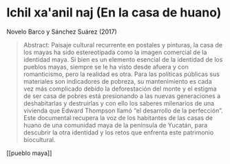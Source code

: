 # Ichil xa'anil naj (En la casa de huano)
Novelo Barco y Sánchez Suárez (2017)

>Abstract: Paisaje cultural recurrente en postales y pinturas, la casa de los mayas ha sido estereotipada como la imagen comercial de la identidad maya. Si bien es un elemento esencial de la identidad de los pueblos mayas, siempre se le ha visto desde afuera y con romanticismo, pero la realidad es otra. Para las políticas públicas sus materiales son indicadores de pobreza, su mantenimiento es cada vez más complicado debido la deforestación del monte y el estigma de ser casa de pobres está presionando a las nuevas generaciones a deshabitarlas y destruirlas y con ello los saberes milenarios de una vivienda que Edward Thompson llamó “el desarrollo de la perfección”. Este documental recupera la voz de los habitantes de las casas de huano de una comunidad maya de la península de Yucatán, para descubrir la otra identidad y los retos que enfrenta este patrimonio biocultural.

[[pueblo maya]]